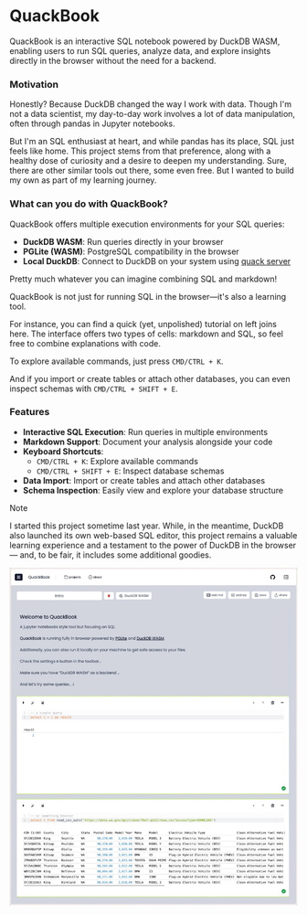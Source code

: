 # QuackBook

QuackBook is an interactive SQL notebook powered by DuckDB WASM, enabling users to run SQL queries, analyze data, and
explore insights directly in the browser without the need for a backend.

### Motivation

Honestly? Because DuckDB changed the way I work with data. Though I'm not a data scientist, my day-to-day work involves a lot of data manipulation, often through pandas in Jupyter
notebooks.

But I'm an SQL enthusiast at heart, and while pandas has its place, SQL just feels like home. This project stems from that preference, along with a healthy dose of curiosity and a
desire to deepen my understanding. Sure, there are other similar tools out there, some even free. But I wanted to build my own as part of my learning journey.

### What can you do with QuackBook?

QuackBook offers multiple execution environments for your SQL queries:
- **DuckDB WASM**: Run queries directly in your browser
- **PGLite (WASM)**: PostgreSQL compatibility in the browser
- **Local DuckDB**: Connect to DuckDB on your system using [quack server](https://github.com/andreitere/quack)

Pretty much whatever you can imagine combining SQL and markdown!

QuackBook is not just for running SQL in the browser—it's also a learning tool.

For instance, you can find a quick (yet, unpolished) tutorial on left joins here. The interface offers two types of cells: markdown and SQL, so feel free to combine explanations with code.

To explore available commands, just press `CMD/CTRL + K`.

And if you import or create tables or attach other databases, you can even inspect schemas with `CMD/CTRL + SHIFT + E`.

### Features

- **Interactive SQL Execution**: Run queries in multiple environments
- **Markdown Support**: Document your analysis alongside your code
- **Keyboard Shortcuts**:
  - `CMD/CTRL + K`: Explore available commands
  - `CMD/CTRL + SHIFT + E`: Inspect database schemas
- **Data Import**: Import or create tables and attach other databases
- **Schema Inspection**: Easily view and explore your database structure

> [!NOTE]
> I started this project sometime last year. While, in the meantime, DuckDB also launched its own web-based SQL editor, this project remains a valuable learning experience and a testament to the power of DuckDB in the browser — and, to be fair, it includes some additional goodies.

![QuackBook Screenshot](/demos/app-1.jpeg)
